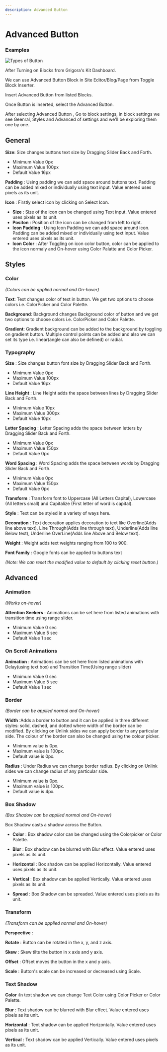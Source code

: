 ```yaml
---
description: Advanced Button
---
```

# Advanced Button

### Examples 

![Types of Button](/img/tutorial/ButtonTypes.webp)


After Turning on Blocks from Grigora's Kit Dashboard.

We can use Advanced Button Block in Site Editor/Blog/Page from Toggle Block Inserter.

Insert Advanced Button from listed Blocks.

Once Button is inserted, select the Advanced Button.

After selecting Advanced Button , Go to block settings, in block settings we see Geenral, Styles and Advanced of settings and we'll be exploring them one by one.

## General 

**Size**: Size changes buttons text size by Dragging Slider Back and Forth.
- Minimum Value  0px 
- Maximum Value  100px 
- Default Value  16px 

**Padding** : Using padding we can add space around buttons text. Padding can be added mixed or individually using text input. Value entered uses pixels as its unit.

**Icon** : Firstly select icon by clicking on Select Icon.
- **Size** : Size of the icon can be changed using Text input. Value entered uses pixels as its unit.
- **Positon** : Position of the icon can be changed from left to right.
- **Icon Padding** : Using Icon Padding we can add space around icon. Padding can be added mixed or individually using text input. Value entered uses pixels as its unit.
- **Icon Color** : After Toggling on icon color button, color can be applied to the icon normaly and On-hover using Color Palatte and Color Picker. 

## Styles

### Color 
*(Colors can be applied normal and On-hover)*

**Text**: Text changes color of text in button. We get two options to choose colors i.e. ColorPicker and Color Palette.   

**Background**: Background changes Background color of button and we get two options to choose colors i.e. ColorPicker and Color Palette.  

**Gradient**: Gradient background can be added to the background by toggling on gradient button. Multiple control points can be added and also we can set its type i.e. linear(angle can also be defined) or radial.

### Typography

**Size** : Size changes button font size by Dragging Slider Back and Forth.
- Minimum Value  0px 
- Maximum Value  100px 
- Default Value  16px 

**Line Height** : Line Height adds the space between lines by Dragging Slider Back and Forth.
- Minimum Value 10px 
- Maximum Value 300px 
- Default Value 10px 

**Letter Spacing** : Letter Spacing adds the space between letters by Dragging Slider Back and Forth.  
- Minimum Value 0px 
- Maximum Value 150px
- Default Value 0px 

**Word Spacing** : Word Spacing adds the space between words by Dragging Slider Back and Forth.
- Minimum Value 0px 
- Maximum Value 150px
- Default Value 0px 

**Transform** :  Transform font to Uppercase (All Letters Capital), Lowercase (All letters small) and Capitalize (First letter of word is capital).

**Style** : Text can be styled in a variety of ways here.

**Decoration** : Text decoration applies decoration to text like Overline(Adds line above text), Line Through(Adds line through text), Underline(Adds line Below text), Underline OverLine(Adds line Above and Below text).

**Weight** : Weight adds text weights ranging from 100 to 900.

**Font Family** : Google fonts can be applied to buttons text

*(Note: We can reset the modified value to default by clicking reset button.)*

## Advanced

### Animation
*(Works on-hover)*

**Attention Seekers** : Animations can be set here from listed animations with transition time using range slider.
- Minimum Value 0 sec
- Maximum Value 5 sec
- Default Value 1 sec

### On Scroll Animations

**Animation** : Animations can be set here from listed animations with Delay(using text box) and Transition Time(Using range slider)
- Minimum Value 0 sec
- Maximum Value 5 sec
- Default Value 1 sec

### Border
*(Border can be applied normal and On-hover)*

**Width** :Adds a border to button and it can be applied in three different styles: solid, dashed, and dotted where width of the border can be modified. By clicking on Unlink sides we can apply border to any particular side. The colour of the border can also be changed using the colour picker.
- Minimum value is 0px. 
- Maximum value is 100px.
- Default value is 0px. 

**Radius** : Under Radius we can change border radius. By clicking on Unlink sides we can change radius of any particular side. 
- Minimum value is 0px. 
- Maximum value is 100px.
- Default value is 4px.

### Box Shadow 
*(Box Shadow can be applied normal and On-hover)*

Box Shadow casts a shadow across the Button.

- **Color** : Box shadow color can be changed using the Colorpicker or Color Palette.

- **Blur** : Box shadow can be blurred with Blur effect. Value entered uses pixels as its unit.

- **Horizontal** : Box shadow can be applied Horizontally. Value entered uses pixels as its unit.

- **Vertical** : Box shadow can be applied  Vertically. Value entered uses pixels as its unit.

- **Spread** : Box Shadow can be spreaded. Value entered uses pixels as its unit.

### Transform
*(Transform can be applied normal and On-hover)*

**Perspective** : 

**Rotate** : Button can be rotated in the x, y, and z axis.

**Skew** : Skew tilts the button in x axis and y axis.

**Offset** : Offset moves the button in the x and y axis.

**Scale** : Button's scale can be increased or decreased using Scale.

### Text Shadow

**Color** :In text shadow we can change Text Color using Color Picker or Color Palette.

**Blur** : Text shadow can be blurred with Blur effect. Value entered uses pixels as its unit.

**Horizontal** : Text shadow can be applied Horizontally. Value entered uses pixels as its unit.

**Vertical** : Text shadow can be applied Vertically. Value entered uses pixels as its unit.

<!-- ### Motion Animations

#### On Mouse Movement 

**2D Movement** : To apply 2D on mouse movement click on edit icon(Here Button will move in X and Y axis).
- **Direction** : Here two directions can be selected Same or Opposite.
- **Displacement**: In displacement we can set buttons movement using range slider.
    - Minimum value is 0. 
    - Maximum value is 100.
    - Default value is 35.

**3D Movement** : To apply 3D on mouse movement click on edit icon(Here Button will move in X, Y and Z axis).
- **Direction** : Here two directions can be selected Same or Opposite.
- **Displacement**: In displacement we can set buttons movement using range slider.
    - Minimum value is 0. 
    - Maximum value is 100.
    - Default value is 20.

#### On Scroll Movement 

**Vertical Movement**  : To apply vertical on scroll movement click on edit icon.
- **From Viewport** :  -->

<!-- ### Sticky 
*(The Sticky effect only applies on the preview or the live page, not in the Block Editor.)*

**Sticky** :  Here we get three options : None, Top and Bottom.

**Offset** : Here buttons offset position is defined using text input. Or else parent container can also be specified to target the custom closest parent.

**Keep inside Column** : By toggling on Keep inside Column button will stay inside its parent block.

*(Sticky effect can be disabled on Desktop, Tablet and Mobile by toggling on disable button)*

### Responsive 
*(The visiblity will only work in the preview or the live page, and not in Block Editor)*

By switching on hide setting, buttons can be made invisible on desktop, tablet and mobile devices, respectively.

### Position

**Static** : By default, every element has a static Position, therefore the element will follow the usual page flow. If a left/right/top/bottom/z-index is set, the element will have no impact.

**Relative** : An element specified with the position attribute relative is positioned in relation to its default position. A relatively-positioned element will be moved from its default position if the top, right, bottom, left and z-index properties are changed.

**Absolute** : Absolute positions an element relative to its parent, affecting the layout around it.. The top, right, bottom, left, and z index properties provide offsets from the contained block's boundaries.

**Fixed** : When an element has position: fixed;, it is placed relative to the viewport, meaning it always remains in the same spot regardless of how far the page is scrolled.The element's position can be adjusted using the top, right, bottom, left, and z index attributes.

**Sticky** : A mix of fixed and relative position is sticky positioning. When the element reaches a predetermined threshold, it is considered as fixed positioned; before to that, it is treated as relative positioned.  -->